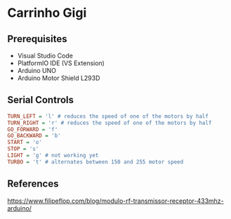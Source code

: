 # Carrinho Gigi

## Prerequisites

* Visual Studio Code
* PlatformIO IDE (VS Extension)
* Arduino UNO
* Arduino Motor Shield L293D

## Serial Controls

```ini
TURN_LEFT = 'l' # reduces the speed of one of the motors by half
TURN_RIGHT = 'r' # reduces the speed of one of the motors by half
GO_FORWARD = 'f'
GO_BACKWARD = 'b'
START = 'o'
STOP = 's'
LIGHT = 'g' # not working yet
TURBO = 't' # alternates between 150 and 255 motor speed
```

## References

https://www.filipeflop.com/blog/modulo-rf-transmissor-receptor-433mhz-arduino/